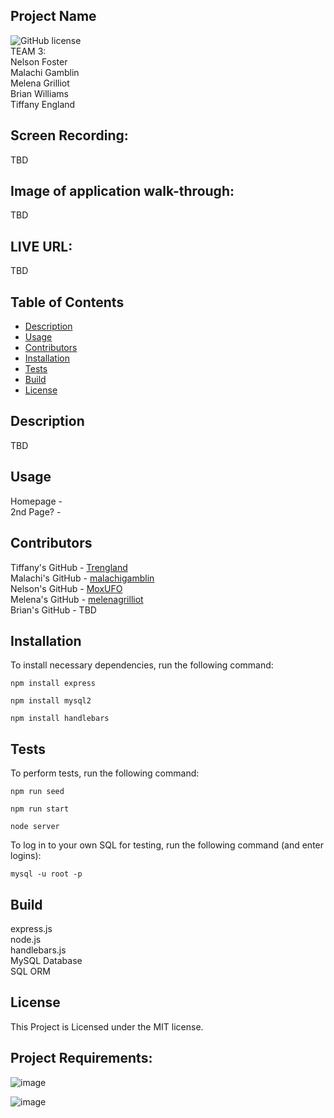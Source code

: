 ## Project Name
![GitHub license](https://img.shields.io/badge/license-MIT-blue.svg)\
TEAM 3:\
Nelson Foster\
Malachi Gamblin\
Melena Grilliot\
Brian Williams\
Tiffany England


## Screen Recording:
TBD


## Image of application walk-through:
TBD


## LIVE URL:
TBD


## Table of Contents
* [Description](#description)
* [Usage](#usage)
* [Contributors](#contributors)
* [Installation](#installation)
* [Tests](#tests)
* [Build](#build)
* [License](#license)


## Description
TBD


## Usage
Homepage - \
2nd Page? - 


## Contributors
Tiffany's GitHub - [Trengland](https://www.github.com/Trengland/)\
Malachi's GitHub - [malachigamblin](https://www.github.com/malachigamblin/)\
Nelson's GitHub - [MoxUFO](https://www.github.com/MoxUFO/)\
Melena's GitHub - [melenagrilliot](https://www.github.com/melenagrilliot/)\
Brian's GitHub - TBD


## Installation

To install necessary dependencies, run the following command: 

```
npm install express
```
```
npm install mysql2
```
```
npm install handlebars
```


## Tests

To perform tests, run the following command:

```
npm run seed
```
```
npm run start
```
```
node server
```

To log in to your own SQL for testing, run the following command (and enter logins):

```
mysql -u root -p
```


## Build
express.js\
node.js\
handlebars.js\
MySQL Database\
SQL ORM



## License
This Project is Licensed under the MIT license.



## Project Requirements:
![image](https://user-images.githubusercontent.com/122329399/234438085-0bc1e512-b48a-4754-af66-3ccb94e7a58f.png)

![image](https://user-images.githubusercontent.com/122329399/234438124-5b6ecd22-c82e-4561-a8c6-daff2616fe43.png)
